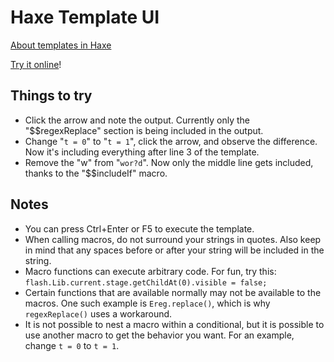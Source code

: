 Haxe Template UI
================

[About templates in Haxe](http://old.haxe.org/doc/cross/template)

[Try it online](http://www.fastswf.com/N5GSsRU)!

Things to try
-------------

- Click the arrow and note the output. Currently only the "$$regexReplace" section is being included in the output.
- Change "`t = 0`" to "`t = 1`", click the arrow, and observe the difference. Now it's including everything after line 3 of the template.
- Remove the "w" from "`wor?d`". Now only the middle line gets included, thanks to the "$$includeIf" macro.

Notes
-----

- You can press Ctrl+Enter or F5 to execute the template.
- When calling macros, do not surround your strings in quotes. Also keep in mind that any spaces before or after your string will be included in the string.
- Macro functions can execute arbitrary code. For fun, try this: `flash.Lib.current.stage.getChildAt(0).visible = false;`
- Certain functions that are available normally may not be available to the macros. One such example is `Ereg.replace()`, which is why `regexReplace()` uses a workaround.
- It is not possible to nest a macro within a conditional, but it is possible to use another macro to get the behavior you want. For an example, change `t = 0` to `t = 1`.
